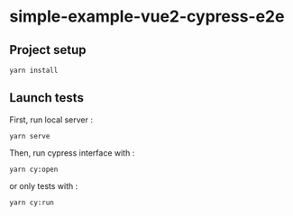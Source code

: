# simple-example-vue2-cypress-e2e

## Project setup
```
yarn install
```

## Launch tests

First, run local server :
```
yarn serve
```

Then, run cypress interface with :
```
yarn cy:open
```

or only tests with :
```
yarn cy:run
```